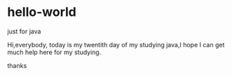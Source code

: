 # hello-world
just for java

Hi,everybody,
today is my twentith day of my studying java,I hope I can get much help here for my studying.

thanks

